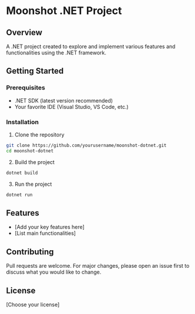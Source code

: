 # Moonshot .NET Project

## Overview
A .NET project created to explore and implement various features and functionalities using the .NET framework.

## Getting Started
### Prerequisites
- .NET SDK (latest version recommended)
- Your favorite IDE (Visual Studio, VS Code, etc.)

### Installation
1. Clone the repository
```bash
git clone https://github.com/yourusername/moonshot-dotnet.git
cd moonshot-dotnet
```

2. Build the project
```bash
dotnet build
```

3. Run the project
```bash
dotnet run
```

## Features
- [Add your key features here]
- [List main functionalities]

## Contributing
Pull requests are welcome. For major changes, please open an issue first to discuss what you would like to change.

## License
[Choose your license]
